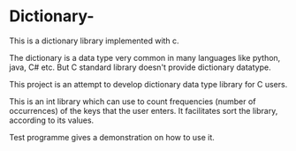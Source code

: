 # Dictionary-
This is a dictionary library implemented with c. 

The dictionary is a data type very common in many languages like python, java, C# etc. But C standard library doesn't provide dictionary datatype.

This project is an attempt to develop dictionary data type library for C users.

This is an int library which can use to count frequencies (number of occurrences) of the keys that the user enters. It facilitates sort the  library, according to its values.


Test programme gives a demonstration on how to use it.
